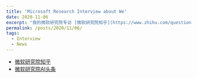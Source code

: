 ```yaml
---
title: 'Microsoft Research Interview about We'
date: 2020-11-06
excerpt: "我的微软研究院专访 [微软研究院知乎](https://www.zhihu.com/question/420083383/answer/1562148102) <br/><img src='/images/awards/msra-interview-short.png'>"
permalink: /posts/2020/11/06/
tags:
  - Interview
  - News
---
```


* [微软研究院知乎](https://www.zhihu.com/question/420083383/answer/1562148102)
* [微软研究院AI头条](https://matpool.com/blog/5fa75141505b8f0011aeb169/)